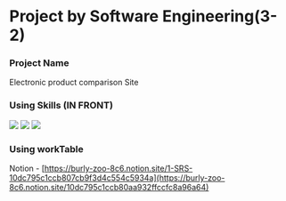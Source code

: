 # Project by Software Engineering(3-2)

### Project Name
Electronic product comparison Site

### Using Skills (IN FRONT)
![](https://img.shields.io/badge/HTML-239120?style=for-the-badge&logo=html5&logoColor=white)
![](https://img.shields.io/badge/CSS-239120?&style=for-the-badge&logo=css3&logoColor=white)
![](https://img.shields.io/badge/React-20232A?style=for-the-badge&logo=react&logoColor=61DAFB)

### Using workTable
Notion - [https://burly-zoo-8c6.notion.site/1-SRS-10dc795c1ccb807cb9f3d4c554c5934a](https://burly-zoo-8c6.notion.site/10dc795c1ccb80aa932ffccfc8a96a64)
